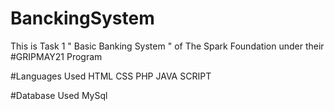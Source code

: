 # BanckingSystem
This is Task 1 " Basic Banking System " of The Spark Foundation under their #GRIPMAY21 Program

#Languages Used
HTML
CSS
PHP
JAVA SCRIPT

#Database Used
MySql
